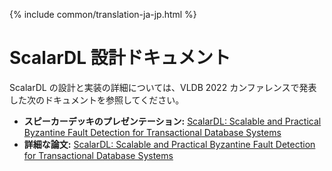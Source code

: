 {% include common/translation-ja-jp.html %}

# ScalarDL 設計ドキュメント

ScalarDL の設計と実装の詳細については、VLDB 2022 カンファレンスで発表した次のドキュメントを参照してください。

- **スピーカーデッキのプレゼンテーション:** [ScalarDL: Scalable and Practical Byzantine Fault Detection for Transactional Database Systems](https://speakerdeck.com/scalar/scalar-dl-scalable-and-practical-byzantine-fault-detection-for-transactional-database-systems-vldb22)
- **詳細な論文:** [ScalarDL: Scalable and Practical Byzantine Fault Detection for Transactional Database Systems](https://www.vldb.org/pvldb/vol15/p1324-yamada.pdf)
